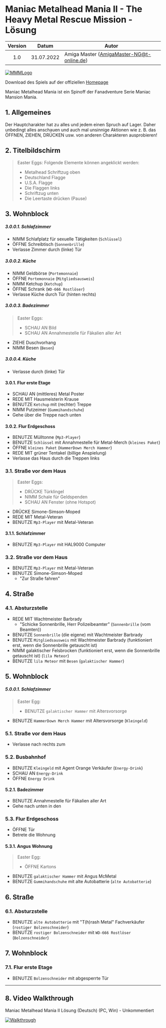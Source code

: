 # Maniac Metalhead Mania II - The Heavy Metal Rescue Mission - Lösung

| Version | Datum      | Autor                                     |
|:-------:|------------|-------------------------------------------|
|   1.0   | 31.07.2022 | Amiga Master (AmigaMaster-NG@t-online.de) |

[![MMMLogo](https://www.maniac-mansion-mania.com/banner/banner.png)](https://www.maniac-mansion-mania.com)

Download des Spiels auf der offiziellen [Homepage](https://www.maniac-mansion-mania.com)

Maniac Metalhead Mania ist ein Spinoff der Fanadventure Serie Maniac Mansion Mania.

## 1. Allgemeines

Der Hauptcharakter hat zu alles und jedem einen Spruch auf Lager. Daher unbedingt alles anschauen und auch mal unsinnige Aktionen wie z. B. das ÖFFNEN, ZIEHEN, DRÜCKEN usw. von anderen Charakteren ausprobieren!

## 2. Titelbildschirm

>Easter Eggs:
>Folgende Elemente können angeklickt werden:
> - Metalhead Schriftzug oben
> - Deutschland Flagge
> - U.S.A. Flagge
> - Die Flaggen links
> - Schriftzug unten
> - Die Leertaste drücken (Pause)

## 3. Wohnblock

##### 3.0.0.1. Schlafzimmer

- NIMM Schlafplatz für sexuelle Tätigkeiten (`Schlüssel`)
- ÖFFNE Schreibtisch (`Sonnenbrille`)
- Verlasse Zimmer durch (linke) Tür

##### 3.0.0.2. Küche

- NIMM Geldbörse (`Portemonnaie`)
- ÖFFNE `Portemonnaie` (`Mitgliedsausweis`)
- NIMM Ketchup (`Ketchup`)
- ÖFFNE Schrank (`WD-666 Rostlöser`)
- Verlasse Küche durch Tür (hinten rechts)

##### 3.0.0.3. Badezimmer

>Easter Eggs:
> - SCHAU AN Bild
> - SCHAU AN Annahmestelle für Fäkalien aller Art
- ZIEHE Duschvorhang
- NIMM Besen (`Besen`)

##### 3.0.0.4. Küche

- Verlasse durch (linke) Tür

#### 3.0.1. Flur erste Etage

- SCHAU AN (mittleres) Metal Poster
- REDE MIT Hausmeisterin Krause
- BENUTZE `Ketchup` mit (rechter) Treppe
- NIMM Putzeimer (`Gummihandschuhe`)
- Gehe über die Treppe nach unten

#### 3.0.2. Flur Erdgeschoss

- BENUTZE Mülltonne (`Mp3-Player`)
- BENUTZE `Schlüssel` mit Annahmestelle für Metal-Merch (`kleines Paket`)
- ÖFFNE `kleines Paket` (`HammerDown Merch Hammer`)
- REDE MIT grüner Tentakel (billige Anspielung)
- Verlasse das Haus durch die Treppen links

### 3.1. Straße vor dem Haus

>Easter Eggs:
> - DRÜCKE Türklingel
> - NIMM Schale für Geldspenden
> - SCHAU AN Fenster (ohne Hotspot)
- DRÜCKE Simone-Simson-Moped
- REDE MIT Metal-Veteran
- BENUTZE `Mp3-Player` mit Metal-Veteran

#### 3.1.1. Schlafzimmer

- BENUTZE `Mp3-Player` mit HAL9000 Computer

### 3.2. Straße vor dem Haus

- BENUTZE `Mp3-Player` mit Metal-Veteran
- BENUTZE Simone-Simson-Moped
  - "Zur Straße fahren"

## 4. Straße

### 4.1. Absturzstelle

- REDE MIT Wachtmeister Barbrady
  - "Schicke Sonnenbrille, Herr Polizeibeamter" (`Sonnenbrille` (vom Beamten))
- BENUTZE `Sonnenbrille` (die eigene) mit Wachtmeister Barbrady
- BENUTZE `Mitgliedsausweis` mit Wachtmeister Barbrady (funktioniert erst, wenn die Sonnenbrille getauscht ist)
- NIMM galaktischer Felsbrocken (funktioniert erst, wenn die Sonnenbrille getauscht ist) (`lila Meteor`)
- BENUTZE `lila Meteor` mit `Besen` (`galaktischer Hammer`)

## 5. Wohnblock

##### 5.0.0.1. Schlafzimmer

>Easter Egg:
> - BENUTZE `galaktischer Hammer` mit Altersvorsorge
- BENUTZE `HammerDown Merch Hammer` mit Altersvorsorge (`Kleingeld`)

### 5.1. Straße vor dem Haus

- Verlasse nach rechts zum

### 5.2. Busbahnhof

- BENUTZE `Kleingeld` mit Agent Orange Verkäufer (`Energy-Drink`)
- SCHAU AN `Energy-Drink`
- ÖFFNE `Energy Drink`

#### 5.2.1. Badezimmer

- BENUTZE Annahmestelle für Fäkalien aller Art
- Gehe nach unten in den

### 5.3. Flur Erdgeschoss

- ÖFFNE Tür
- Betrete die Wohnung

#### 5.3.1. Angus Wohnung

>Easter Egg:
> - ÖFFNE Kartons
- BENUTZE `galaktischer Hammer` mit Angus McMetal
- BENUTZE `Gummihandschuhe` mit alte Autobatterie (`alte Autobatterie`)

## 6. Straße

### 6.1. Absturzstelle

- BENUTZE `alte Autobatterie` mit "T(h)rash Metal" Fachverkäufer (`rostiger Bolzenschneider`)
- BENUTZE `rostiger Bolzenschneider` mit `WD-666 Rostlöser` (`Bolzenschneider`)

## 7. Wohnblock

### 7.1. Flur erste Etage

- BENUTZE `Bolzenschneider` mit abgesperrte Tür

--------------------------------------------------------------------------------

## 8. Video Walkthrough

Maniac Metalhead Mania II Lösung (Deutsch) (PC, Win) - Unkommentiert

[![Walkthrough](https://img.youtube.com/vi/2ibZz4BQm7Q/0.jpg)](https://www.youtube.com/watch?v=2ibZz4BQm7Q)
